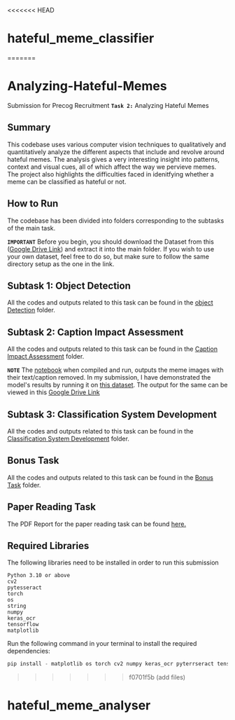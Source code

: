 <<<<<<< HEAD
# hateful_meme_classifier
=======
# Analyzing-Hateful-Memes
Submission for Precog Recruitment **`Task 2:`** Analyzing Hateful Memes

## Summary
This codebase uses various computer vision techniques to qualitatively and quantitatively analyze the different aspects that include and revolve around hateful memes. The analysis gives a very interesting insight into patterns, context and visual cues, all of which affect the way we pervieve memes. The project also highlights the difficulties faced in idenitfying whether a meme can be classified as hateful or not.

## How to Run
The codebase has been divided into folders corresponding to the subtasks of the main task.

**`IMPORTANT`** Before you begin, you should download the Dataset from this ([Google Drive Link](https://drive.google.com/drive/folders/1rdxxt48MBHTHIkINuIVXeGYEFFqqrP6p?usp=drive_link)) and extract it into the main folder. If you wish to use your own dataset, feel free to do so, but make sure to follow the same directory setup as the one in the link.

## Subtask 1: Object Detection
All the codes and outputs related to this task can be found in the [object Detection](Object%20Detection) folder.

## Subtask 2: Caption Impact Assessment
All the codes and outputs related to this task can be found in the [Caption Impact Assessment](Caption%20Impact%20Assessment) folder.

**`NOTE`** The [notebook](Caption%20Impact%20Assessment/Object%20Detection%20and%20Caption%20Impact%20Assessment/objectDetectionWithoutText.ipynb) when compiled and run, outputs the meme images with their text/caption removed. In my submission, I have demonstrated the model's results by running it on [this dataset](https://drive.google.com/drive/folders/1sg94bSMp-pv7z8Em854kAdhdgbk4rgOB?usp=drive_link). The output for the same can be viewed in this [Google Drive Link](https://drive.google.com/drive/folders/1GuarCer9Ui2r6jidZa6XUT77H31jr38A?usp=drive_link)

## Subtask 3: Classification System Development
All the codes and outputs related to this task can be found in the [Classification System Development](Classification%20System%20Development) folder.

## Bonus Task
All the codes and outputs related to this task can be found in the [Bonus Task](Bonus%20Task) folder.

## Paper Reading Task
The PDF Report for the paper reading task can be found [here.](Reading_Task_Report.pdf)

## Required Libraries
The following libraries need to be installed in order to run this submission

```
Python 3.10 or above
cv2
pytesseract
torch
os
string
numpy
keras_ocr
tensorflow
matplotlib
```

Run the following command in your terminal to install the required dependencies:
```python
pip install - matplotlib os torch cv2 numpy keras_ocr pyterrseract tensorflow string
```
>>>>>>> f0701f5b (add files)
# hateful_meme_analyser
